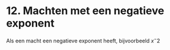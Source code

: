 # 12. Machten met een negatieve exponent

Als een macht een negatieve exponent heeft, bijvoorbeeld $x^-2$

